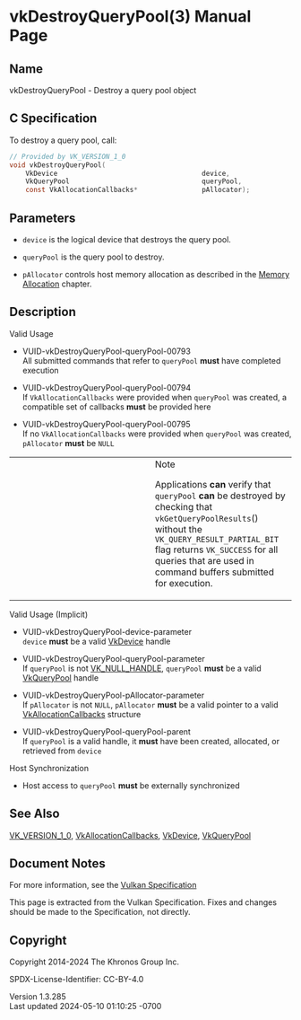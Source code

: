 # vkDestroyQueryPool(3) Manual Page

## Name

vkDestroyQueryPool - Destroy a query pool object



## <a href="#_c_specification" class="anchor"></a>C Specification

To destroy a query pool, call:

``` c
// Provided by VK_VERSION_1_0
void vkDestroyQueryPool(
    VkDevice                                    device,
    VkQueryPool                                 queryPool,
    const VkAllocationCallbacks*                pAllocator);
```

## <a href="#_parameters" class="anchor"></a>Parameters

- `device` is the logical device that destroys the query pool.

- `queryPool` is the query pool to destroy.

- `pAllocator` controls host memory allocation as described in the <a
  href="https://registry.khronos.org/vulkan/specs/1.3-extensions/html/vkspec.html#memory-allocation"
  target="_blank" rel="noopener">Memory Allocation</a> chapter.

## <a href="#_description" class="anchor"></a>Description

Valid Usage

- <a href="#VUID-vkDestroyQueryPool-queryPool-00793"
  id="VUID-vkDestroyQueryPool-queryPool-00793"></a>
  VUID-vkDestroyQueryPool-queryPool-00793  
  All submitted commands that refer to `queryPool` **must** have
  completed execution

- <a href="#VUID-vkDestroyQueryPool-queryPool-00794"
  id="VUID-vkDestroyQueryPool-queryPool-00794"></a>
  VUID-vkDestroyQueryPool-queryPool-00794  
  If `VkAllocationCallbacks` were provided when `queryPool` was created,
  a compatible set of callbacks **must** be provided here

- <a href="#VUID-vkDestroyQueryPool-queryPool-00795"
  id="VUID-vkDestroyQueryPool-queryPool-00795"></a>
  VUID-vkDestroyQueryPool-queryPool-00795  
  If no `VkAllocationCallbacks` were provided when `queryPool` was
  created, `pAllocator` **must** be `NULL`

<table>
<colgroup>
<col style="width: 50%" />
<col style="width: 50%" />
</colgroup>
<tbody>
<tr class="odd">
<td class="icon"><em></em></td>
<td class="content">Note
<p>Applications <strong>can</strong> verify that <code>queryPool</code>
<strong>can</strong> be destroyed by checking that
<code>vkGetQueryPoolResults</code>() without the
<code>VK_QUERY_RESULT_PARTIAL_BIT</code> flag returns
<code>VK_SUCCESS</code> for all queries that are used in command buffers
submitted for execution.</p></td>
</tr>
</tbody>
</table>

Valid Usage (Implicit)

- <a href="#VUID-vkDestroyQueryPool-device-parameter"
  id="VUID-vkDestroyQueryPool-device-parameter"></a>
  VUID-vkDestroyQueryPool-device-parameter  
  `device` **must** be a valid [VkDevice](https://registry.khronos.org/vulkan/specs/1.3-extensions/man/html/VkDevice.html) handle

- <a href="#VUID-vkDestroyQueryPool-queryPool-parameter"
  id="VUID-vkDestroyQueryPool-queryPool-parameter"></a>
  VUID-vkDestroyQueryPool-queryPool-parameter  
  If `queryPool` is not [VK_NULL_HANDLE](https://registry.khronos.org/vulkan/specs/1.3-extensions/man/html/VK_NULL_HANDLE.html),
  `queryPool` **must** be a valid [VkQueryPool](https://registry.khronos.org/vulkan/specs/1.3-extensions/man/html/VkQueryPool.html) handle

- <a href="#VUID-vkDestroyQueryPool-pAllocator-parameter"
  id="VUID-vkDestroyQueryPool-pAllocator-parameter"></a>
  VUID-vkDestroyQueryPool-pAllocator-parameter  
  If `pAllocator` is not `NULL`, `pAllocator` **must** be a valid
  pointer to a valid [VkAllocationCallbacks](https://registry.khronos.org/vulkan/specs/1.3-extensions/man/html/VkAllocationCallbacks.html)
  structure

- <a href="#VUID-vkDestroyQueryPool-queryPool-parent"
  id="VUID-vkDestroyQueryPool-queryPool-parent"></a>
  VUID-vkDestroyQueryPool-queryPool-parent  
  If `queryPool` is a valid handle, it **must** have been created,
  allocated, or retrieved from `device`

Host Synchronization

- Host access to `queryPool` **must** be externally synchronized

## <a href="#_see_also" class="anchor"></a>See Also

[VK_VERSION_1_0](https://registry.khronos.org/vulkan/specs/1.3-extensions/man/html/VK_VERSION_1_0.html),
[VkAllocationCallbacks](https://registry.khronos.org/vulkan/specs/1.3-extensions/man/html/VkAllocationCallbacks.html),
[VkDevice](https://registry.khronos.org/vulkan/specs/1.3-extensions/man/html/VkDevice.html), [VkQueryPool](https://registry.khronos.org/vulkan/specs/1.3-extensions/man/html/VkQueryPool.html)

## <a href="#_document_notes" class="anchor"></a>Document Notes

For more information, see the <a
href="https://registry.khronos.org/vulkan/specs/1.3-extensions/html/vkspec.html#vkDestroyQueryPool"
target="_blank" rel="noopener">Vulkan Specification</a>

This page is extracted from the Vulkan Specification. Fixes and changes
should be made to the Specification, not directly.

## <a href="#_copyright" class="anchor"></a>Copyright

Copyright 2014-2024 The Khronos Group Inc.

SPDX-License-Identifier: CC-BY-4.0

Version 1.3.285  
Last updated 2024-05-10 01:10:25 -0700
